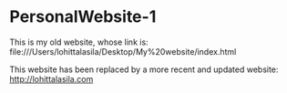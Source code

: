 # PersonalWebsite-1

This is my old website, whose link is: file:///Users/lohittalasila/Desktop/My%20website/index.html

This website has been replaced by a more recent and updated website: http://lohittalasila.com
